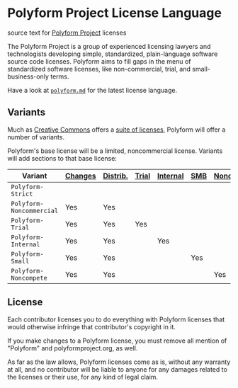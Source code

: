 # Polyform Project License Language

source text for [Polyform Project](https://polyformproject.org) licenses

The Polyform Project is a group of experienced licensing lawyers and technologists developing simple, standardized, plain-language software source code licenses.  Polyform aims to fill gaps in the menu of standardized software licenses, like non-commercial, trial, and small-business-only terms.

Have a look at [`polyform.md`](./polyform.md) for the latest license language.

## Variants

Much as [Creative Commons](https://creativecommons.org) offers a [suite of licenses](https://creativecommons.org/licenses/#licenses), Polyform will offer a number of variants.

Polyform's base license will be a limited, noncommercial license.  Variants will add sections to that base license:

| Variant                  | [Changes] | [Distrib.] | [Trial] | [Internal] | [SMB] | [Noncomp.] |
| ------------------------ | --------- | ---------- | ------- | ---------- | ----- | ---------- |
| `Polyform-Strict`        |           |            |         |            |       |            |
| `Polyform-Noncommercial` | Yes       | Yes        |         |            |       |            |
| `Polyform-Trial`         | Yes       | Yes        | Yes     |            |       |            |
| `Polyform-Internal`      | Yes       | Yes        |         | Yes        |       |            |
| `Polyform-Small`         | Yes       | Yes        |         |            | Yes   |            |
| `Polyform-Noncompete`    | Yes       | Yes        |         |            |       | Yes        |

[Distrib.]: ./polyform.md#dl-distribution-license
[Changes]: ./polyform.md#cl-changes-and-new-works-license
[Trial]: ./polyform.md#ft-free-trial
[Internal]: ./polyform.md#ib-internal-business-use
[SMB]: ./polyform.md#sb-small-business
[Noncomp.]: ./polyform.md#noncompete

## License

Each contributor licenses you to do everything with Polyform licenses that would otherwise infringe that contributor's copyright in it.

If you make changes to a Polyform license, you must remove all mention of "Polyform" and polyformproject.org, as well.

As far as the law allows, Polyform licenses come as is, without any warranty at all, and no contributor will be liable to anyone for any damages related to the licenses or their use, for any kind of legal claim.

